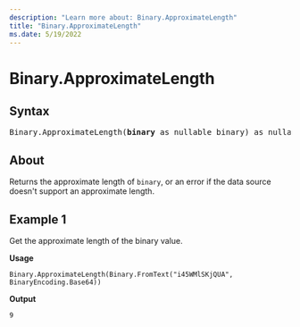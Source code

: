 ```yaml
---
description: "Learn more about: Binary.ApproximateLength"
title: "Binary.ApproximateLength"
ms.date: 5/19/2022
---
```

# Binary.ApproximateLength

## Syntax

<pre>
Binary.ApproximateLength(<b>binary</b> as nullable binary) as nullable number
</pre>

## About

Returns the approximate length of `binary`, or an error if the data source doesn't support an approximate length.

## Example 1

Get the approximate length of the binary value.

**Usage**

```powerquery-m
Binary.ApproximateLength(Binary.FromText("i45WMlSKjQUA", BinaryEncoding.Base64))
```

**Output**

`9`
